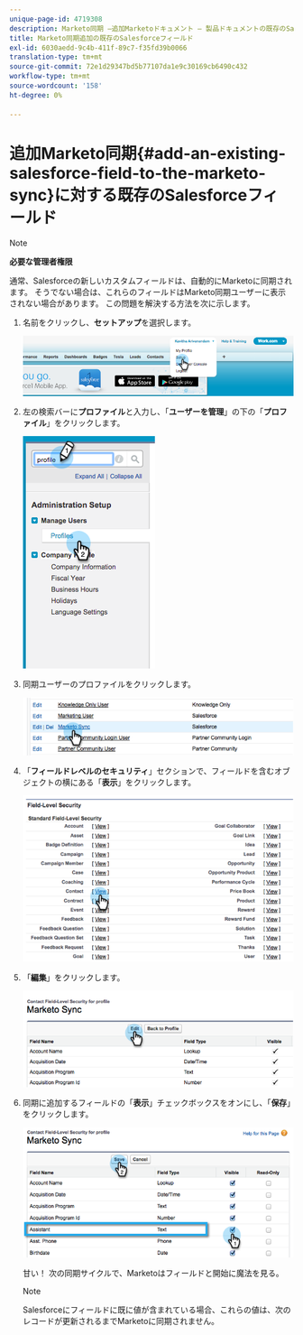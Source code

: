 ```yaml
---
unique-page-id: 4719308
description: Marketo同期 —追加Marketoドキュメント — 製品ドキュメントの既存のSalesforceフィールド
title: Marketo同期追加の既存のSalesforceフィールド
exl-id: 6030aedd-9c4b-411f-89c7-f35fd39b0066
translation-type: tm+mt
source-git-commit: 72e1d29347bd5b77107da1e9c30169cb6490c432
workflow-type: tm+mt
source-wordcount: '158'
ht-degree: 0%

---
```


# 追加Marketo同期{#add-an-existing-salesforce-field-to-the-marketo-sync}に対する既存のSalesforceフィールド

>[!NOTE]
>
>**必要な管理者権限**

通常、Salesforceの新しいカスタムフィールドは、自動的にMarketoに同期されます。 そうでない場合は、これらのフィールドはMarketo同期ユーザーに表示されない場合があります。 この問題を解決する方法を次に示します。

1. 名前をクリックし、**セットアップ**&#x200B;を選択します。

   ![](assets/image2015-6-30-14-3a20-3a6.png)

1. 左の検索バーに&#x200B;**プロファイル**&#x200B;と入力し、「**ユーザーを管理**」の下の「**プロファイル**」をクリックします。

   ![](assets/image2015-6-30-14-3a20-3a52.png)

1. 同期ユーザーのプロファイルをクリックします。

   ![](assets/image2015-6-30-14-3a23-3a41.png)

1. 「**フィールドレベルのセキュリティ**」セクションで、フィールドを含むオブジェクトの横にある「**表示**」をクリックします。

   ![](assets/image2015-6-30-14-3a23-3a59.png)

1. 「**編集**」をクリックします。

   ![](assets/image2015-6-30-14-3a24-3a28.png)

1. 同期に追加するフィールドの「**表示**」チェックボックスをオンにし、「**保存**」をクリックします。

   ![](assets/image2015-6-30-14-3a24-3a49.png)

   甘い！ 次の同期サイクルで、Marketoはフィールドと開始に魔法を見る。

   >[!NOTE]
   >
   > Salesforceにフィールドに既に値が含まれている場合、これらの値は、次のレコードが更新されるまでMarketoに同期されません。
